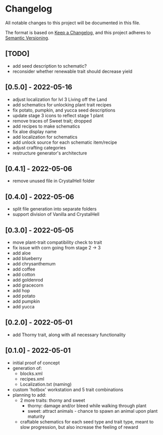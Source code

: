 ﻿# Changelog

All notable changes to this project will be documented in this file.

The format is based on [Keep a Changelog](https://keepachangelog.com/en/1.0.0/),
and this project adheres to [Semantic Versioning](https://semver.org/spec/v2.0.0.html).

## [TODO]

- add seed description to schematic?
- reconsider whether renewable trait should decrease yield

## [0.5.0] - 2022-05-16

- adjust localization for lvl 3 Living off the Land
- add schematics for unlocking plant trait recipes
- fix potato, pumpkin, and yucca seed descriptions
- update stage 3 icons to reflect stage 1 plant
- remove traces of Sweet trait; dropped
- add recipes to make schematics
- fix aloe display name
- add localization for schematics
- add unlock source for each schematic item/recipe
- adjust crafting categories
- restructure generator's architecture

## [0.4.1] - 2022-05-06

- remove unused file in CrystalHell folder

## [0.4.0] - 2022-05-06

- split file generation into separate folders
- support division of Vanilla and CrystalHell

## [0.3.0] - 2022-05-05

- move plant-trait compatibility check to trait
- fix issue with corn going from stage 2 -> 3
- add aloe
- add blueberry
- add chrysanthemum
- add coffee
- add cotton
- add goldenrod
- add gracecorn
- add hop
- add potato
- add pumpkin
- add yucca

## [0.2.0] - 2022-05-01

- add Thorny trait, along with all necessary functionality

## [0.1.0] - 2022-05-01

- initial proof of concept
- generation of:
  - blocks.xml
  - recipes.xml
  - Localization.txt (naming)
- custom 'hotbox' workstation and 5 trait combinations
- planning to add:
  - 2 more traits: thorny and sweet
    - thorny: damage and/or bleed while walking through plant
    - sweet: attract animals - chance to spawn an animal upon plant maturity
  - craftable schematics for each seed type and trait type, meant to slow progression, but also increase the feeling of reward
